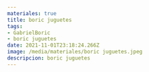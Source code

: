 ```yaml
---
materiales: true
title: boric juguetes
tags:
- GabrielBoric
- boric juguetes
date: 2021-11-01T23:18:24.266Z
image: /media/materiales/boric juguetes.jpeg
descripcion: boric juguetes
---
```


